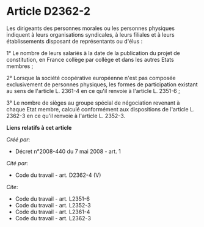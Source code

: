 # Article D2362-2

Les dirigeants des personnes morales ou les personnes physiques indiquent à leurs organisations syndicales, à leurs filiales
et à leurs établissements disposant de représentants ou d'élus : 

1° Le nombre de leurs salariés à la date de la publication du projet de constitution, en France collège par collège et dans
les autres Etats membres ; 

2° Lorsque la société coopérative européenne n'est pas composée exclusivement de personnes physiques, les formes de
participation existant au sens de l'article L. 2361-4 en ce qu'il renvoie à l'article L. 2351-6 ; 

3° Le nombre de sièges au groupe spécial de négociation revenant à chaque Etat membre, calculé conformément aux dispositions
de l'article L. 2362-3 en ce qu'il renvoie à l'article L. 2352-3.

**Liens relatifs à cet article**

_Créé par_:

  - Décret n°2008-440 du 7 mai 2008 - art. 1

_Cité par_:

  - Code du travail - art. D2362-4 (V)

_Cite_:

  - Code du travail - art. L2351-6
  - Code du travail - art. L2352-3
  - Code du travail - art. L2361-4
  - Code du travail - art. L2362-3
